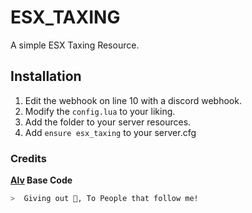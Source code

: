 # ESX_TAXING
A simple ESX Taxing Resource.

## Installation

1) Edit the webhook on line 10 with a discord webhook.
2) Modify the `config.lua` to your liking.
3) Add the folder to your server resources.
4) Add `ensure esx_taxing` to your server.cfg

### Credits
**[Alv](https://github.com/alvwashere/alv-tax) Base Code**

```zsh
>  Giving out 🍪, To People that follow me!
```
